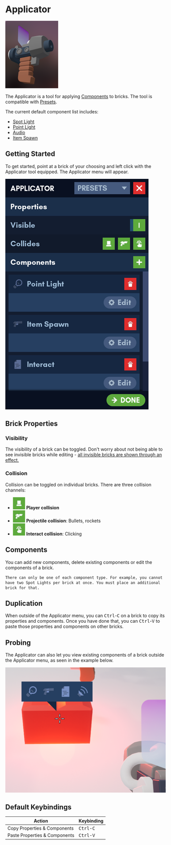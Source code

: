 # Applicator

![Applicator](applicator.png)

The Applicator is a tool for applying [Components]() to bricks. The tool is compatible with [Presets](../../../qol_features/presets/presets.md).

The current default component list includes:

- [Spot Light](../../../components/spot_light/spot_light.md)
- [Point Light](../../../components/point_light/point_light.md)
- [Audio](../../../components/audio/audio.md)
- [Item Spawn](../../../components/item_spawn/item_spawn.md)

## Getting Started

To get started, point at a brick of your choosing and left click with the Applicator tool equipped. The Applicator menu will appear.

![applicator_menu.png](applicator_menu.png)

## Brick Properties

### Visibility

The visibility of a brick can be toggled. Don't worry about not being able to see invisible bricks while editing - [all invisible bricks are shown through an effect.](../../guides/guides.md)

### Collision

Collision can be toggled on individual bricks. There are three collision channels:

- ![applicator_player_collision.png](applicator_player_collision.png) **Player collision**
- ![applicator_projectile_collision.png](applicator_projectile_collision.png) **Projectile collision**: Bullets, rockets
- ![applicator_interact_collision.png](applicator_interact_collision.png) **Interact collision**: Clicking

## Components

You can add new components, delete existing components or edit the components of a brick.

``` admonish note
There can only be one of each component type. For example, you cannot have two Spot Lights per brick at once. You must place an additional brick for that.
```

## Duplication

When outside of the Applicator menu, you can <kbd>Ctrl</kbd>-<kbd>C</kbd> on a brick to copy its properties and components. Once you have done that, you can <kbd>Ctrl</kbd>-<kbd>V</kbd> to paste those properties and components on other bricks.

## Probing

The Applicator can also let you view existing components of a brick outside the Applicator menu, as seen in the example below.

![applicator_probe.png](applicator_probe.png)

## Default Keybindings

| Action                        | Keybinding                   |
|-------------------------------|------------------------------|
| Copy Properties & Components  | <kbd>Ctrl</kbd>-<kbd>C</kbd> |
| Paste Properties & Components | <kbd>Ctrl</kbd>-<kbd>V</kbd> |